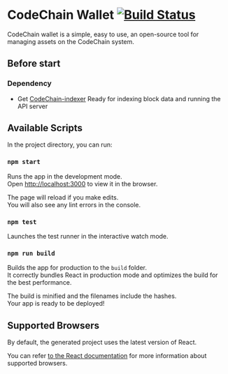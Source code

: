 # CodeChain Wallet [![Build Status](https://travis-ci.org/CodeChain-io/codechain-wallet-local.svg?branch=master)](https://travis-ci.org/CodeChain-io/codechain-wallet-local)

CodeChain wallet is a simple, easy to use, an open-source tool for managing assets on the CodeChain system.

## Before start

### Dependency

- Get [CodeChain-indexer](https://github.com/CodeChain-io/codechain-indexer) Ready for indexing block data and running the API server

## Available Scripts

In the project directory, you can run:

### `npm start`

Runs the app in the development mode.<br>
Open [http://localhost:3000](http://localhost:3000) to view it in the browser.

The page will reload if you make edits.<br>
You will also see any lint errors in the console.

### `npm test`

Launches the test runner in the interactive watch mode.<br>

### `npm run build`

Builds the app for production to the `build` folder.<br>
It correctly bundles React in production mode and optimizes the build for the best performance.

The build is minified and the filenames include the hashes.<br>
Your app is ready to be deployed!

## Supported Browsers

By default, the generated project uses the latest version of React.

You can refer [to the React documentation](https://reactjs.org/docs/react-dom.html#browser-support) for more information about supported browsers.
